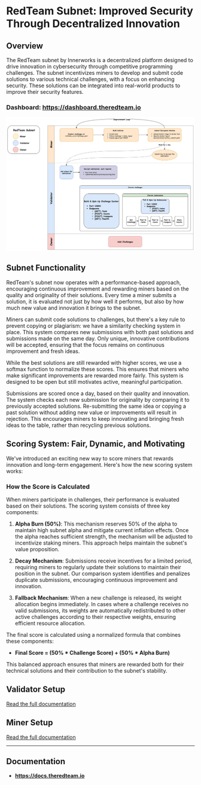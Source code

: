 # RedTeam Subnet: Improved Security Through Decentralized Innovation

## Overview

The RedTeam subnet by Innerworks is a decentralized platform designed to drive innovation in cybersecurity through competitive programming challenges. The subnet incentivizes miners to develop and submit code solutions to various technical challenges, with a focus on enhancing security. These solutions can be integrated into real-world products to improve their security features.

### Dashboard: <https://dashboard.theredteam.io>

![Overview](./docs/assets/images/diagrams/overview.svg)

## Subnet Functionality

RedTeam's subnet now operates with a performance-based approach, encouraging continuous improvement and rewarding miners based on the quality and originality of their solutions. Every time a miner submits a solution, it is evaluated not just by how well it performs, but also by how much new value and innovation it brings to the subnet.

Miners can submit code solutions to challenges, but there's a key rule to prevent copying or plagiarism: we have a similarity checking system in place. This system compares new submissions with both past solutions and submissions made on the same day. Only unique, innovative contributions will be accepted, ensuring that the focus remains on continuous improvement and fresh ideas.

While the best solutions are still rewarded with higher scores, we use a softmax function to normalize these scores. This ensures that miners who make significant improvements are rewarded more fairly. This system is designed to be open but still motivates active, meaningful participation.

Submissions are scored once a day, based on their quality and innovation. The system checks each new submission for originality by comparing it to previously accepted solutions. Re-submitting the same idea or copying a past solution without adding new value or improvements will result in rejection. This encourages miners to keep innovating and bringing fresh ideas to the table, rather than recycling previous solutions.

## Scoring System: Fair, Dynamic, and Motivating

We've introduced an exciting new way to score miners that rewards innovation and long-term engagement. Here's how the new scoring system works:

### How the Score is Calculated

When miners participate in challenges, their performance is evaluated based on their solutions. The scoring system consists of three key components:

1. **Alpha Burn (50%)**: This mechanism reserves 50% of the alpha to maintain high subnet alpha and mitigate current inflation effects. Once the alpha reaches sufficient strength, the mechanism will be adjusted to incentivize staking miners. This approach helps maintain the subnet's value proposition.

2. **Decay Mechanism**: Submissions receive incentives for a limited period, requiring miners to regularly update their solutions to maintain their position in the subnet. Our comparison system identifies and penalizes duplicate submissions, encouraging continuous improvement and innovation.

3. **Fallback Mechanism**: When a new challenge is released, its weight allocation begins immediately. In cases where a challenge receives no valid submissions, its weights are automatically redistributed to other active challenges according to their respective weights, ensuring efficient resource allocation.

The final score is calculated using a normalized formula that combines these components:

- **Final Score = (50% * Challenge Score) + (50% * Alpha Burn)**

This balanced approach ensures that miners are rewarded both for their technical solutions and their contribution to the subnet's stability.

## Validator Setup

[Read the full documentation](./docs/1.validator.md)

## Miner Setup

[Read the full documentation](./docs/2.miner.md)

---

## Documentation

- **<https://docs.theredteam.io>**
